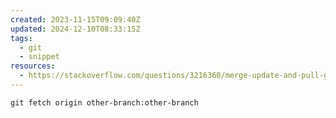 ```yaml
---
created: 2023-11-15T09:09:40Z
updated: 2024-12-10T08:33:15Z
tags:
  - git
  - snippet
resources:
  - https://stackoverflow.com/questions/3216360/merge-update-and-pull-git-branches-without-using-checkouts
---
```

`git fetch origin other-branch:other-branch`